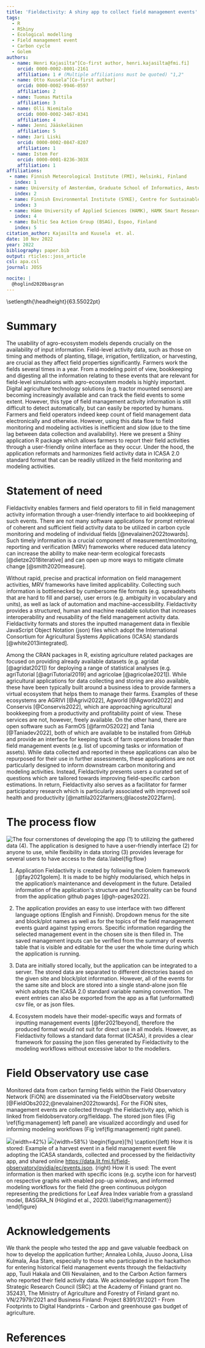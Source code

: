 ```yaml
---
title: 'Fieldactivity: A shiny app to collect field management events'
tags:
  - R
  - RShiny
  - Ecological modelling
  - Field management event
  - Carbon cycle
  - Golem
authors:
  - name: Henri Kajasilta^[Co-first author, henri.kajasilta@fmi.fi]
    orcid: 0000-0002-8001-2161
    affiliation: 1 # (Multiple affiliations must be quoted) "1,2"
  - name: Otto Kuusela^[Co-first author]
    orcid: 0000-0002-9946-0597
    affiliation: 2
  - name: Tuomas Mattila
    affiliation: 3
  - name: Olli Niemitalo
    orcid: 0000-0002-3467-8341
    affiliation: 4
  - name: Jenni Jääskeläinen
    affiliation: 5
  - name: Jari Liski
    orcid: 0000-0002-0847-8207
    affiliation: 1
  - name: Istem Fer
    orcid: 0000-0001-8236-303X
    affiliation: 1
affiliations:
 - name: Finnish Meteorological Institute (FMI), Helsinki, Finland
   index: 1
 - name: University of Amsterdam, Graduate School of Informatics, Amsterdam, Netherlands
   index: 2
 - name: Finnish Environmental Institute (SYKE), Centre for Sustainable Production and Consumption, Helsinki, Finland
   index: 3
 - name: Häme University of Applied Sciences (HAMK), HAMK Smart Research Unit, Hämeenlinna, Finland
   index: 4
 - name: Baltic Sea Action Group (BSAG), Espoo, Finland
   index: 5
citation_author: Kajasilta and Kuusela  et. al.
date: 10 Nov 2022
year: 2022
bibliography: paper.bib
output: rticles::joss_article
csl: apa.csl
journal: JOSS

nocite: |
  @hoglind2020basgran
---
```


\setlength{\headheight}{63.55022pt}


# Summary

The usability of agro-ecosystem models depends crucially on the availability of input information. Field-level activity data, such as those on timing and methods of planting, tillage, irrigation, fertilization, or harvesting, are crucial as they affect field properties significantly. Farmers work the fields several times in a year. From a modeling point of view, bookkeeping and digesting all the information relating to these events that are relevant for field-level simulations with agro-ecosystem models is highly important. Digital agriculture technology solutions (e.g. tractor mounted sensors) are becoming increasingly available and can track the field events to some extent. However, this type of field management activity information is still difficult to detect automatically, but can easily be reported by humans. Farmers and field operators indeed keep count of field management data electronically and otherwise. However, using this data flow to field monitoring and modeling activities is inefficient and slow (due to the time lag between data collection and availability). Here we present a Shiny application R package which allows farmers to report their field activities through a user-friendly online interface as they occur. Under the hood, the application reformats and harmonizes field activity data in ICASA 2.0 standard format that can be readily utilized in the field monitoring and modeling activities.


# Statement of need

Fieldactivity enables farmers and field operators to fill in field management activity information through a user-friendly interface to aid bookkeeping of such events. There are not many software applications for prompt retrieval of coherent and sufficient field activity data to be utilized in carbon cycle monitoring and modeling of individual fields [@nevalainen2022towards]. Such timely information is a crucial component of measurement/monitoring, reporting and verification (MRV) frameworks where reduced data latency can increase the ability to make near-term ecological forecasts [@dietze2018iterative] and can open up more ways to mitigate climate change [@smith2020measure].

Without rapid, precise and practical information on field management activities, MRV frameworks have limited applicability. Collecting such information is bottlenecked by cumbersome file formats (e.g. spreadsheets that are hard to fill and parse), user errors (e.g. ambiguity in vocabulary and units), as well as lack of automation and machine-accessibility. Fieldactivity provides a structured, human and machine readable solution that increases interoperability and reusability of the field management activity data. Fieldactivity formats and stores the inputted management data in flexible JavaScript Object Notation (json) files which adopt the International Consortium for Agricultural Systems Applications (ICASA) standards [@white2013integrated].

Among the CRAN packages in R, existing agriculture related packages are focused on providing already available datasets (e.g. agridat [@agridat2021]) for deploying a range of statistical analyses (e.g. agriTutorial [@agriTutorial2019] and agricolae [@agricolae2021]). While agricultural applications for data collecting and storing are also available, these have been typically built around a business idea to provide farmers a virtual ecosystem that helps them to manage their farms. Examples of these ecosystems are AGRIVI [@Agrivi2022], Agworld [@Agworld2022] and Conservis [@Conservis2022], which are approaching agricultural bookkeeping from a productivity and profitability point of view. These services are not, however, freely available. On the other hand, there are open software such as FarmOS [@farmOS2022] and Tania [@Taniadev2022], both of which are available to be installed from GitHub and provide an interface for keeping track of farm operations broader than field management events (e.g. list of upcoming tasks or information of assets). While data collected and reported in these applications can also be repurposed for their use in further assessments, these applications are not particularly designed to inform downstream carbon monitoring and modeling activities. Instead, Fieldactivity presents users a curated set of questions which are tailored towards improving field-specific carbon estimations. In return, Fieldactivity also serves as a facilitator for farmer participatory research which is particularly associated with improved soil health and productivity [@mattila2022farmers;@lacoste2022farm].

# The process flow

<!-- Figure \ref{fig:flow} --> 


![The four cornerstones of developing the app (1) to utilizing the gathered data (4). The application is designed to have a user-friendly interface (2) for anyone to use, while flexibility in data storing (3) provides leverage for several users to have access to the data.\label{fig:flow}](./images/4fields.png)


1) Application Fieldactivity is created by following the Golem framework [@fay2021golem]. It is made to be highly modularised, which helps in the application’s maintenance and development in the future. Detailed information of the application's structure and functionality can be found from the application github pages [@gh-pages2022].

2) The application provides an easy to use interface with two different language options (English and Finnish). Dropdown menus for the site and block/plot names as well as for the topics of the field management events guard against typing errors. Specific information regarding the selected management event in the chosen site is then filled in. The saved management inputs can be verified from the summary of events table that is visible and editable for the user the whole time during which the application is running.

3) Data are initially stored locally, but the application can be integrated to a server. The stored data are separated to different directories based on the given site and block/plot information. However, all of the events for the same site and block are stored into a single stand-alone json file which adopts the ICASA 2.0 standard variable naming convention. The event entries can also be exported from the app as a flat (unformatted) csv file, or as json files.

4) Ecosystem models have their model-specific ways and formats of inputting management events [@fer2021beyond], therefore the produced format would not suit for direct use in all models. However, as Fieldactivity follows a standard data format (ICASA), it provides a clear framework for passing the json files generated by Fieldactivity to the modeling workflows without excessive labor to the modellers.

# Field Observatory use case

Monitored data from carbon farming fields within the Field Observatory Network (FiON) are disseminated via the FieldObservatory website [@FieldObs2022;@nevalainen2022towards]. For the FiON sites, management events are collected through the Fieldactivity app, which is linked from fieldobservatory.org/fieldapp. The stored json files (Fig \ref{fig:management} left panel) are visualized accordingly and used for informing modeling workflows (Fig \ref{fig:management} right panel). 



![](./images/Org_Dat_FA.png){width=42%} ![](./images/Org_App_FA.png){width=58%}
\begin{figure}[!h]
\caption{(left) How it is stored: Example of a harvest event in a field management event file adopting the ICASA standards, collected and processed by the fieldactivity app, and shared online https://data.lit.fmi.fi/field-observatory/qvidja/ec/events.json. (right) How it is used: The event information is then marked with specific icons (e.g. scythe icon for harvest) on respective graphs with enabled pop-up windows, and informed modeling workflows for the field (the green continuous polygon representing the predictions for Leaf Area Index variable from a grassland model, BASGRA\_N (Höglind et al., 2020).\label{fig:management}}
\end{figure}



# Acknowledgements

We thank the people who tested the app and gave valuable feedback on how to develop the application further; Annalea Lohila, Juuso Joona, Liisa Kulmala, Åsa Stam, especially to those who participated in the hackathon for entering historical field management events through the fieldactivity app, Tuuli Hakala and Olli Nevalainen, and to the Carbon Action farmers who reported their field activity data. We acknowledge support from The Strategic Research Council (SRC) at the Academy of Finland grant no. 352431, The Ministry of Agriculture and Forestry of Finland grant no. VN/27979/2021 and Business Finland: Project 8391/31/2021 - From Footprints to Digital Handprints - Carbon and greenhouse gas budget of agriculture.



# References
